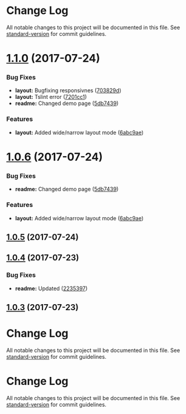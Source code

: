 # Change Log

All notable changes to this project will be documented in this file. See [standard-version](https://github.com/conventional-changelog/standard-version) for commit guidelines.

<a name="1.1.0"></a>
# [1.1.0](https://github.com/krzysztofsaja/angular-weather-widget/compare/v1.0.5...v1.1.0) (2017-07-24)


### Bug Fixes

* **layout:** Bugfixing responsivnes ([703829d](https://github.com/krzysztofsaja/angular-weather-widget/commit/703829d))
* **layout:** Tslint error ([7201cc1](https://github.com/krzysztofsaja/angular-weather-widget/commit/7201cc1))
* **readme:** Changed demo page ([5db7439](https://github.com/krzysztofsaja/angular-weather-widget/commit/5db7439))


### Features

* **layout:** Added wide/narrow layout mode ([6abc9ae](https://github.com/krzysztofsaja/angular-weather-widget/commit/6abc9ae))



<a name="1.1.0"></a>
# [1.0.6](https://github.com/krzysztofsaja/angular-weather-widget/compare/v1.0.5...v1.1.0) (2017-07-24)


### Bug Fixes

* **readme:** Changed demo page ([5db7439](https://github.com/krzysztofsaja/angular-weather-widget/commit/5db7439))


### Features

* **layout:** Added wide/narrow layout mode ([6abc9ae](https://github.com/krzysztofsaja/angular-weather-widget/commit/6abc9ae))



<a name="1.0.5"></a>
## [1.0.5](https://github.com/krzysztofsaja/angular-weather-widget/compare/v1.0.4...v1.0.5) (2017-07-24)



<a name="1.0.4"></a>
## [1.0.4](https://github.com/krzysztofsaja/angular-weather-widget/compare/v1.0.3...v1.0.4) (2017-07-23)


### Bug Fixes

* **readme:** Updated ([2235397](https://github.com/krzysztofsaja/angular-weather-widget/commit/2235397))



<a name="1.0.3"></a>
## [1.0.3](https://github.com/krzysztofsaja/angular-weather-widget/compare/v1.0.2...v1.0.3) (2017-07-23)



# Change Log

All notable changes to this project will be documented in this file. See [standard-version](https://github.com/conventional-changelog/standard-version) for commit guidelines.

# Change Log

All notable changes to this project will be documented in this file. See [standard-version](https://github.com/conventional-changelog/standard-version) for commit guidelines.
